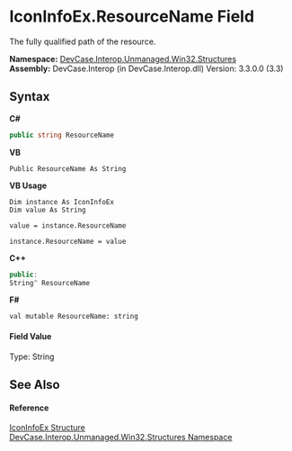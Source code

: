 # IconInfoEx.ResourceName Field
 

The fully qualified path of the resource.

**Namespace:**&nbsp;<a href="N_DevCase_Interop_Unmanaged_Win32_Structures">DevCase.Interop.Unmanaged.Win32.Structures</a><br />**Assembly:**&nbsp;DevCase.Interop (in DevCase.Interop.dll) Version: 3.3.0.0 (3.3)

## Syntax

**C#**<br />
``` C#
public string ResourceName
```

**VB**<br />
``` VB
Public ResourceName As String
```

**VB Usage**<br />
``` VB Usage
Dim instance As IconInfoEx
Dim value As String

value = instance.ResourceName

instance.ResourceName = value
```

**C++**<br />
``` C++
public:
String^ ResourceName
```

**F#**<br />
``` F#
val mutable ResourceName: string
```


#### Field Value
Type: String

## See Also


#### Reference
<a href="T_DevCase_Interop_Unmanaged_Win32_Structures_IconInfoEx">IconInfoEx Structure</a><br /><a href="N_DevCase_Interop_Unmanaged_Win32_Structures">DevCase.Interop.Unmanaged.Win32.Structures Namespace</a><br />